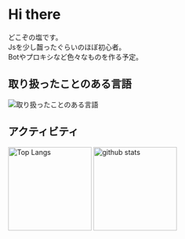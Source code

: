 # Hi there  

どこぞの塩です。  
Jsを少し齧ったぐらいのほぼ初心者。  
Botやプロキシなど色々なものを作る予定。  

## 取り扱ったことのある言語  

<img alt="取り扱ったことのある言語" src="https://skillicons.dev/icons?theme=dark&perline=7&i=html,css,js,python" />
<br>

## アクティビティ  

<div align="left"> 
  <img alt="Top Langs" height="170px" src="https://github-readme-stats.vercel.app/api?username=OCxeRu-2951&theme=vue-dark&layout=compact" />
  <img alt="github stats" height="170px" src="https://github-readme-stats.vercel.app/api/top-langs/?username=OCxeRu-2951&theme=vue-dark&layout=compact" />
</div>

